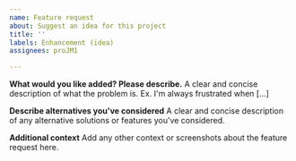 ```yaml
---
name: Feature request
about: Suggest an idea for this project
title: ''
labels: Enhancement (idea)
assignees: proJM1

---
```


**What would you like added? Please describe.**
A clear and concise description of what the problem is. Ex. I'm always frustrated when [...]

**Describe alternatives you've considered**
A clear and concise description of any alternative solutions or features you've considered.

**Additional context**
Add any other context or screenshots about the feature request here.
